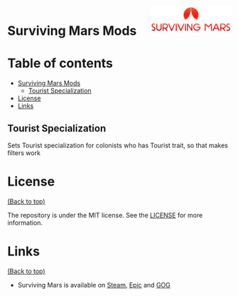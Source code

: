 <a href="http://x-stocks.herokuapp.com/">
    <img src="https://raw.githubusercontent.com/a-kushnir/surviving-mars-mods/main/logo.png" alt="xStocks logo" title="Surviving Mars" align="right" height="60" />
</a>

# Surviving Mars Mods

# Table of contents

- [Surviving Mars Mods](#surviving-mars-mods)
    - [Tourist Specialization](#tourist-specialization)
- [License](#license)
- [Links](#links)

## Tourist Specialization
Sets Tourist specialization for colonists who has Tourist trait, so that makes filters work

# License
[(Back to top)](#table-of-contents)

The repository is under the MIT license. See the [LICENSE](https://github.com/a-kushnir/surviving-mars-mods/blob/main/LICENSE) for more information.

# Links

[(Back to top)](#table-of-contents)

* Surviving Mars is available on [Steam](https://store.steampowered.com/app/464920/Surviving_Mars/), [Epic](https://store.epicgames.com/en-US/p/surviving-mars) and [GOG](https://www.gog.com/en/game/surviving_mars)
